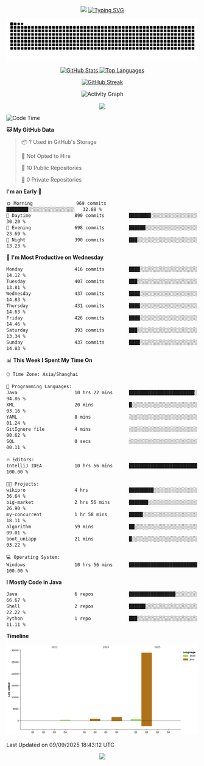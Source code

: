 <!-- -->

<p align="center">
<img src="https://capsule-render.vercel.app/api?type=waving&color=timeGradient&height=300&&section=header&text=HI%20THEME!&fontSize=90&fontAlign=50&fontAlignY=30&desc=I%20am%20AlfonsoKevin!&descAlign=50&descSize=30&descAlignY=60&animation=twinkling" />
    <a align="center" href="https://www.kaijavademo.top/"><img src="https://readme-typing-svg.demolab.com?font=Fira+Code&center=true&pause=1000&width=435&lines=Welcome+to+my+GitHub+profile+page!;%E6%AC%A2%E8%BF%8E%E6%9D%A5%E5%88%B0%E6%88%91%E7%9A%84GitHub%E4%B8%BB%E9%A1%B5%EF%BC%81" alt="Typing SVG" height=200 /> </a>
</p>
 <p align="center"><img src="https://raw.githubusercontent.com/AlfonsoKevin/AlfonsoKevin/output/github-contribution-grid-snake.svg"></p>

</p>


<p align="center" >
  <a href="https://github.com/AlfonsoKevin">  
    <img src="https://github-readme-stats.vercel.app/api/?username=AlfonsoKevin&layout=compact&border_radius=20" width="400"  alt="GitHub Stats" />
  </a>
  <a href="https://www.kaijavademo.top/">
    <img src="https://github-readme-stats.vercel.app/api/top-langs/?username=AlfonsoKevin&layout=compact&border_radius=20" width=400 alt="Top Languages"/>
  </a>
</p>


<p align="center">
    <a href="https://github.com/AlfonsoKevin">
    <img src="https://streak-stats.demolab.com?user=AlfonsoKevin&theme=transparent&hide_border=false%C2%A0%C2%A0%E5%81%87&short_numbers=false%C2%A0%C2%A0%E5%81%87&card_width=595&card_height=234" height="400"  alt="GitHub Streak" />
    </a>
</p>



<p align="center">
    <img width="800" src="https://github-readme-activity-graph.vercel.app/graph?username=AlfonsoKevin&theme=github-compact&hide_border=true&area=true&from=2024-06-01&to=2024-12-31&grid=false&custom_title=Activity%20Graph" alt="Activity Graph" title="Activity Graph" />
</p> 




<p align="center">
	<img align="center" src="https://skillicons.dev/icons?i=idea,java,mysql,redis,spring,rocket,html,css,js,react,linux,py,c,clion,docker,md,stackoverflow&theme=light" />    
</p>


<!--START_SECTION:waka-->
![Code Time](http://img.shields.io/badge/Code%20Time-217%20hrs%2012%20mins-blue)

**🐱 My GitHub Data** 

> 📦 ? Used in GitHub's Storage 
 > 
> 🚫 Not Opted to Hire
 > 
> 📜 10 Public Repositories 
 > 
> 🔑 0 Private Repositories 
 > 
**I'm an Early 🐤** 

```text
🌞 Morning                969 commits         ████████░░░░░░░░░░░░░░░░░   32.88 % 
🌆 Daytime                890 commits         ████████░░░░░░░░░░░░░░░░░   30.20 % 
🌃 Evening                698 commits         ██████░░░░░░░░░░░░░░░░░░░   23.69 % 
🌙 Night                  390 commits         ███░░░░░░░░░░░░░░░░░░░░░░   13.23 % 
```
📅 **I'm Most Productive on Wednesday** 

```text
Monday                   416 commits         ████░░░░░░░░░░░░░░░░░░░░░   14.12 % 
Tuesday                  407 commits         ███░░░░░░░░░░░░░░░░░░░░░░   13.81 % 
Wednesday                437 commits         ████░░░░░░░░░░░░░░░░░░░░░   14.83 % 
Thursday                 431 commits         ████░░░░░░░░░░░░░░░░░░░░░   14.63 % 
Friday                   426 commits         ████░░░░░░░░░░░░░░░░░░░░░   14.46 % 
Saturday                 393 commits         ███░░░░░░░░░░░░░░░░░░░░░░   13.34 % 
Sunday                   437 commits         ████░░░░░░░░░░░░░░░░░░░░░   14.83 % 
```


📊 **This Week I Spent My Time On** 

```text
🕑︎ Time Zone: Asia/Shanghai

💬 Programming Languages: 
Java                     10 hrs 22 mins      ████████████████████████░   94.86 % 
XML                      20 mins             █░░░░░░░░░░░░░░░░░░░░░░░░   03.16 % 
YAML                     8 mins              ░░░░░░░░░░░░░░░░░░░░░░░░░   01.24 % 
GitIgnore file           4 mins              ░░░░░░░░░░░░░░░░░░░░░░░░░   00.62 % 
SQL                      0 secs              ░░░░░░░░░░░░░░░░░░░░░░░░░   00.11 % 

🔥 Editors: 
IntelliJ IDEA            10 hrs 56 mins      █████████████████████████   100.00 % 

🐱‍💻 Projects: 
wikipro                  4 hrs               █████████░░░░░░░░░░░░░░░░   36.64 % 
big-market               2 hrs 56 mins       ███████░░░░░░░░░░░░░░░░░░   26.90 % 
my-concurrent            1 hr 58 mins        █████░░░░░░░░░░░░░░░░░░░░   18.11 % 
algorithm                59 mins             ██░░░░░░░░░░░░░░░░░░░░░░░   09.01 % 
boot_uniapp              21 mins             █░░░░░░░░░░░░░░░░░░░░░░░░   03.22 % 

💻 Operating System: 
Windows                  10 hrs 56 mins      █████████████████████████   100.00 % 
```

**I Mostly Code in Java** 

```text
Java                     6 repos             █████████████████░░░░░░░░   66.67 % 
Shell                    2 repos             ██████░░░░░░░░░░░░░░░░░░░   22.22 % 
Python                   1 repo              ███░░░░░░░░░░░░░░░░░░░░░░   11.11 % 
```



**Timeline**

![Lines of Code chart](https://raw.githubusercontent.com/AlfonsoKevin/AlfonsoKevin/main/assets/bar_graph.png)


 Last Updated on 09/09/2025 18:43:12 UTC
<!--END_SECTION:waka-->

<p align="center">
    <a href="https://github.com/AlfonsoKevin"></a><img src="https://img.shields.io/badge/GitHub-grey?logo=github" />
</p>
